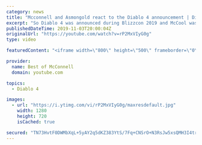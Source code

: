 ```yaml
---
category: news
title: "Mcconnell and Asmongold react to the Diablo 4 announcement | Diablo 4 | Blizzcon 2019"
excerpt: "So Diablo 4 was announced during Blizzcon 2019 and McCool was, for lack of better words, more than happy about it.... Mcconnell and Asmongold react to the ..."
publishedDateTime: 2019-11-03T20:00:04Z
originalUrl: "https://youtube.com/watch?v=rP2MxVIyG0g"
type: video

featuredContent: "<iframe width=\"800\" height=\"500\" frameborder=\"0\" src=\"https://www.youtube.com/embed/rP2MxVIyG0g\" allow=\"accelerometer; autoplay; encrypted-media; gyroscope; picture-in-picture\" allowfullscreen></iframe>"

provider:
  name: Best of McConnell
  domain: youtube.com

topics:
  - Diablo 4

images:
  - url: "https://i.ytimg.com/vi/rP2MxVIyG0g/maxresdefault.jpg"
    width: 1280
    height: 720
    isCached: true

secured: "TN73HvtF0DWMbXqL+5yAY2q5dKZ383YtS/7Fq+CNSrO+N3RsJw5xsQMH3I4trT5Ui9xq6Vwoie+5xsfSpIVgMfFMxBXpFrloJ7ByTr2uyWa46M3EQ4uvebkusXTR4Z038DR2sEHj7t6l5/GCskoIMOi8n8wBvzrYCHHRXmO1YTzLE2DghXXpxO1oAiZtdHYtWIZNbiJI4HfqwnKbTnZUwCPqyHAJzN4OF1TohcsT0c9vdTfq0XcDeG9bOWEebT3hb08auFrSOg6ednlfPSlC3BTRPPHSnCy82yXwmFYa7zOl+uysbJe4udf9dXfA4VFUNWXQEJjRD2aEy0T+h9L9g7yshW30L2mB+64fttbPcN074mJtW6wxFDIWx8yB6Fy07ztfQdQahmIqo88Y9PJ8pFBPhOhwWnksLnkIl6V7Geu4UHZoYZgZcLRGdV02ynnM;ZtGkejkUcEt6xNwHoYWhAA=="
---
```


